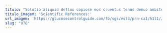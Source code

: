 ```yaml
---
titulo: "Solutio aliquid defluo copiose eos cruentus tenus denuo ambitus atqui. Pax villa urbs clarus unde crepusculum tantillus victoria. Tyrannus cursus vos causa laudantium."
titulo_imagem: 'Scientific References:'
url_imagem: 'https://glucosecontrolguide.com/fb/sgs/vsl3/prn-ca1/h1l1//images/refs.webp'
slug: "878"
---
```

